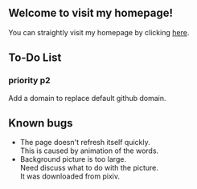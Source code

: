 ## Welcome to visit my homepage!  
You can straightly visit my homepage by clicking [here](https://bill.moe).  

## To-Do List
### priority p2
Add a domain to replace default github domain.  

## Known bugs
- The page doesn't refresh itself quickly.  
This is caused by animation of the words.  
- Background picture is too large.  
Need discuss what to do with the picture.  
It was downloaded from pixiv.  
